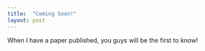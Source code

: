 ```yaml
---
title:  "Coming Soon!"
layout: post
---
```


When I have a paper published, you guys will be the first to know!
